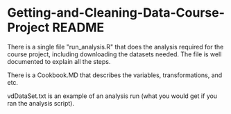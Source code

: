 # Getting-and-Cleaning-Data-Course-Project README
There is a single file "run_analysis.R" that does the analysis required for the course project, including downloading the datasets needed. The file is well documented to explain all the steps.

There is a Cookbook.MD that describes the variables, transformations, and etc.

vdDataSet.txt is an example of an analysis run (what you would get if you ran the analysis script).
